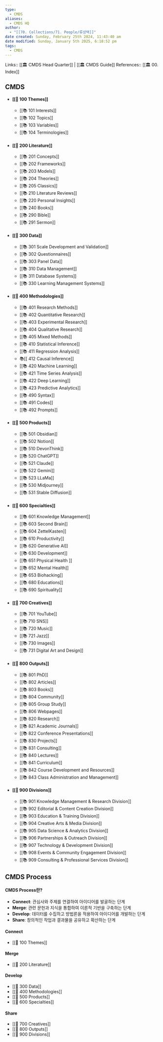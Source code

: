 ```yaml
---
type:
  - CMDS
aliases:
  - CMDS HQ
author:
  - "[[70. Collections/71. People/류성택]]"
date created: Sunday, February 25th 2024, 11:43:40 am
date modified: Sunday, January 5th 2025, 6:18:52 pm
tags:
  - CMDS
---
```

Links:: [[🏛 CMDS Head Quarter]] | [[🏛 CMDS Guide]]
References:: [[🏛 00. Index]]
## CMDS
- #### [[📖 100 Themes]]
	- [[📚 101 Interests]]
	- [[📚 102 Topics]]
	- [[📚 103 Variables]]
	- [[📚 104 Terminologies]]
- #### [[📖 200 Literature]]
	- [[📚 201 Concepts]]
	- [[📚 202 Frameworks]]
	- [[📚 203 Models]]
	- [[📚 204 Theories]] 
	- [[📚 205 Classics]] 
	- [[📚 210 Literature Reviews]]
	- [[📚 220 Personal Insights]]
	- [[📚 240 Books]]
	- [[📚 290 Bible]]
	- [[📚 291 Sermon]]
- #### [[📖 300 Data]]
    - [[📚 301 Scale Development and Validation]]
    - [[📚 302 Questionnaires]]
    - [[📚 303 Panel Data]]
	- [[📚 310 Data Management]]
	- [[📚 311 Database Systems]]
	- [[📚 330 Learning Management Systems]]
- #### [[📖 400 Methodologies]]
	- [[📚 401 Research Methods]]
	- [[📚 402 Quantitative Research]]
	- [[📚 403 Experimental Research]]
	- [[📚 404 Qualitative Research]]
	- [[📚 405 Mixed Methods]]
	- [[📚 410 Statistical Inference]]
	- [[📚 411 Regression Analysis]]
	- 📚[[ 412 Causal Inference]]
	- [[📚 420 Machine Learning]]
	- [[📚 421 Time Series Analysis]]
	- [[📚 422 Deep Learning]]
	- [[📚 423 Predictive Analytics]]
	- [[📚 490 Syntax]]
	- [[📚 491 Codes]] 
	- [[📚 492 Prompts]] 
- #### [[📖 500 Products]]
	- [[📚 501 Obsidian]]
	- [[📚 502 Notion]]
	- [[📚 510 DevonThink]]
	- [[📚 520 ChatGPT]]
	- [[📚 521 Claude]]
	- [[📚 522 Gemini]]
	- [[📚 523 LLaMa]]
	- [[📚 530 Midjourney]]
	- [[📚 531 Stable Diffusion]]
- #### [[📖 600 Specialties]]
	- [[📚 601 Knowledge Management]]
	- [[📚 603 Second Brain]]
	- [[📚 604 ZettelKasten]]
	- [[📚 610 Productivity]]
	- [[📚 620 Generative AI]]
	- [[📚 630 Development]]
	- [[📚 651 Physical Health ]]
	- [[📚 652 Mental Health]]
	- [[📚 653 Biohacking]]
	- [[📚 680 Educations]]
	- [[📚 690 Spirituality]]
- #### [[📖 700 Creatives]]
	- [[📚 701 YouTube]]
	- [[📚 710 SNS]]
	- [[📚 720 Music]]
	- [[📚 721 Jazz]]
	- [[📚 730 Images]]
	- [[📚 731 Digital Art and Design]]
- #### [[📖 800 Outputs]]
	- [[📚 801 PhD]]
	- [[📚 802 Articles]]
	- [[📚 803 Books]]
	- [[📚 804 Community]]
	- [[📚 805 Group Study]]
	- [[📚 806 Webpages]]
	- [[📚 820 Research]]
	- [[📚 821 Academic Journals]]
	- [[📚 822 Conference Presentations]]
	- [[📚 830 Projects]]
	- [[📚 831 Consulting]]
	- [[📚 840 Lectures]]
	- [[📚 841 Curriculum]]
	- [[📚 842 Course Development and Resources]]
	- [[📚 843 Class Administration and Management]]
- #### [[📖 900 Divisions]]
	- [[📚 901 Knowledge Management & Research Division]]
	- [[📚 902 Editorial & Content Creation Division]]
	- [[📚 903 Education & Training Division]]
	- [[📚 904 Creative Arts & Media Division]]
	- [[📚 905 Data Science & Analytics Division]]
	- [[📚 906 Partnerships & Outreach Division]]
	- [[📚 907 Technology & Development Division]]
	- [[📚 908 Events & Community Engagement Division]]
	- [[📚 909 Consulting & Professional Services Division]]
## CMDS Process
#### CMDS Process란? 
- **Connect**: 관심사와 주제를 연결하여 아이디어를 발굴하는 단계
- **Merge**: 관련 문헌과 지식을 통합하여 이론적 기반을 구축하는 단계
- **Develop**: 데이터를 수집하고 방법론을 적용하여 아이디어를 개발하는 단계
- **Share**: 창의적인 작업과 결과물을 공유하고 확산하는 단계
#### Connect
- [[📖 100 Themes]]
#### Merge
- [[📖 200 Literature]]
#### Develop
- [[📖 300 Data]]
- [[📖 400 Methodologies]]
- [[📖 500 Products]]
- [[📖 600 Specialties]]
#### Share
- [[📖 700 Creatives]]
- [[📖 800 Outputs]]
- [[📖 900 Divisions]]
